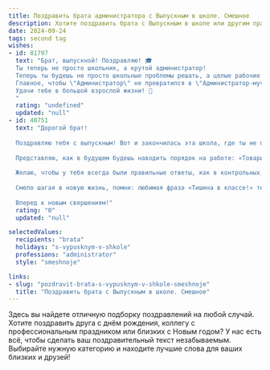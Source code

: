 ```yaml
---
title: Поздравить брата администратора с Выпускным в школе. Смешное
description: Хотите поздравить брата с Выпускным в школе или другим праздником? Наш ИИ создаст незабываемое поздравление, а вы обязательно выделитесь среди других.  
date: 2024-09-24
tags: second tag
wishes:
- id: 81797
  text: "Брат, выпускной! Поздравляю! 🎓
  Ты теперь не просто школьник, а крутой администратор!
  Теперь ты будешь не просто школьные проблемы решать, а целые рабочие системы налаживать! 💪
  Главное, чтобы \"Администратор\" не превратился в \"Администратор-мученик\"! 😉
  Удачи тебе в большой взрослой жизни! 🎉
  "
  rating: "undefined"
  updated: "null"
- id: 40751
  text: "Дорогой брат!
  
  Поздравляю тебя с выпускным! Вот и закончилась эта школа, где ты не просто учился, но и стал мастером по добыванию знаний на переменах! Теперь ты уже не просто ученик, а настоящая звездочка-администратор.
  
  Представляю, как в будущем будешь наводить порядок на работе: «Товарищи, на столе должны лежать только документы, а не остатки бутербродов с перемены!» Не забудь говорить с коллегами вежливо — после всех этих лет в школе ты точно знаешь, как зажигать даже самые серые будни!
  
  Желаю, чтобы у тебя всегда были правильные ответы, как в контрольных, и оптимистичный настрой, когда коллеги теряются в резюме как в лабиринте. Пусть каждый новый проект удается, как случайная находка на последнем звонке!
  
  Смело шагая в новую жизнь, помни: любимая фраза «Тишина в классе!» теперь поменяется на «Тишина в офисе!» Удачи тебе, брат!
  
  Вперед к новым свершениям!"
  rating: "0"
  updated: "null"

selectedValues:
  recipients: "brata"
  holidays: "s-vypusknym-v-shkole"
  professions: "administrator"
  style: "smeshnoje"

links:
- slug: "pozdravit-brata-s-vypusknym-v-shkole-smeshnoje"
  title: "Поздравить брата с Выпускным в школе. Смешное"
---
```


Здесь вы найдете отличную подборку поздравлений на любой случай. 
Хотите поздравить друга с днём рождения, коллегу с профессиональным праздником или близких с Новым годом? У нас есть всё, чтобы сделать ваш поздравительный текст незабываемым. Выбирайте нужную категорию и находите лучшие слова для ваших близких и друзей!
